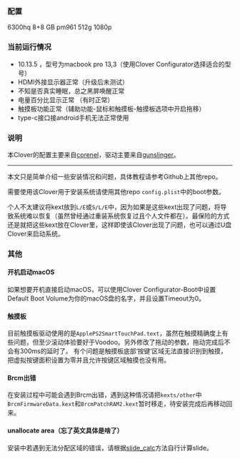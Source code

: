 ### 配置

6300hq 8+8 GB pm961 512g 1080p

### 当前运行情况

- 10.13.5 ，型号为macbook pro 13,3（使用Clover Configurator选择适合的型号）
- HDMI外接显示器正常（升级后未测试）
- 不知是否真实睡眠，总之黑屏唤醒正常
- 电量百分比显示正常 （有时正常）
- 触摸板功能正常（辅助功能-鼠标和触摸板-触摸板选项中开启拖移）
- type-c接口接android手机无法正常使用

### 说明

本Clover的配置主要来自[corenel](https://github.com/corenel/XPS9550-macOS)，驱动主要来自[gunslinger](https://github.com/gunslinger23/XPS15-9560-High-Sierra)。

---

本文只是简单介绍一些安装情况和问题，具体教程请参考Github上其他repo。

需要使用该Clover用于安装系统请使用其他repo `config.plist`中的boot参数。

个人不太建议将kext放到`L/E`或`S/L/E`中，因为如果是这些kext出现了问题，将导致系统难以恢复（虽然曾经通过重装系统恢复过且个人文件都在）。最保险的方式还是就把这些kext放在Clover里，这样即使该Clover出现了问题，也可以通过U盘Clover来启动系统。

### 其他

#### 开机启动macOS

如果想要开机直接启动macOS，可以使用Clover Configurator-Boot中设置Default Boot Volume为你的macOS盘的名字，并且设置Timeout为0。

#### 触摸板

目前触摸板驱动使用的是`ApplePS2SmartTouchPad.text`，虽然在触摸精确度上有些问题，但至少滚动体验要好于Voodoo。另外修改了拖动的参数，拖动完成后不会有300ms的延时了。
有个问题是触摸板底部‘按键’区域无法直接识别到触摸，把虚拟按键面积设置为零并且允许按键区域触摸也没有用。

#### Brcm出错

在安装过程中可能会遇到Brcm出错，遇到这种情况请把`kexts/other`中`BrcmFirmwareData.kext`和`BrcmPatchRAM2.kext`暂时移走，待安装完成后再移动回来。

#### unallocate area（忘了英文具体是啥了）

安装中若遇到无法分配区域的错误，请根据[slide_calc](https://github.com/wmchris/DellXPS15-9550-OSX/blob/10.13/Additional/slide_calc.md)方法自行计算slide。



